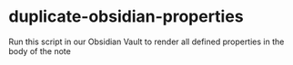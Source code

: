 # duplicate-obsidian-properties
Run this script in our Obsidian Vault to render all defined properties in the body of the note
